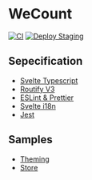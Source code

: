 # WeCount

[![CI](https://github.com/wecount-dev/wecount/actions/workflows/ci.yml/badge.svg)](https://github.com/wecount-dev/wecount/actions/workflows/ci.yml)
[![Deploy Staging](https://github.com/wecount-dev/wecount/actions/workflows/deploy-staging.yml/badge.svg)](https://github.com/wecount-dev/wecount/actions/workflows/deploy-staging.yml)

## Sepecification

- [Svelte Typescript](https://developer.mozilla.org/en-US/docs/Learn/Tools_and_testing/Client-side_JavaScript_frameworks/Svelte_TypeScript)
- [Routify V3](https://v3.routify.dev)
- [ESLint & Prettier](https://www.rockyourcode.com/prettier-and-es-lint-setup-for-svelte-js)
- [Svelte i18n](https://github.com/kaisermann/svelte-i18n)
- [Jest](https://jestjs.io)

## Samples
- [Theming](https://github.com/hyochan/svelte-typescript-template/pull/4)
- [Store](https://github.com/hyochan/svelte-typescript-template/pull/5)
